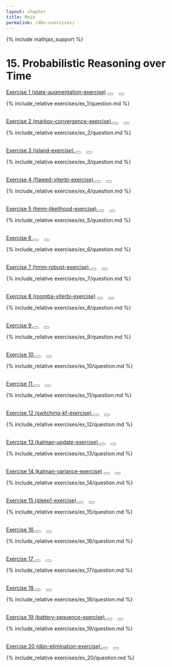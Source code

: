 ```yaml
---
layout: chapter
title: Main
permalink: /dbn-exercises/
---
```


{% include mathjax_support %}

# 15. Probabilistic Reasoning over Time

<div class="card">
<div class="card-header p-2">
<a href='ex_1/' class="p-2">Exercise 1 (state-augmentation-exercise)</a>
<button type="button" class="btn btn-dark float-right" title="Bookmark Exercise" onclick="bookmark('ex15.1');" href="#"><i id="ex15.1" class="fas fa-bookmark" style="color:white"></i></button>
<button type="button" class="btn btn-dark float-right" style="margin-left:10px; margin-right:10px;" title="Upvote Exercise" onclick="upvote('ex15.1);" href="#"><i id="ex15.1" class="fas fa-thumbs-up" style="color:white"></i></button>
</div>
<div class="card-body">
<p class="card-text">{% include_relative exercises/ex_1/question.md %}</p>
</div>
</div>
<br>
<div class="card">
<div class="card-header p-2">
<a href='ex_2/' class="p-2">Exercise 2 (markov-convergence-exercise) </a>
<button type="button" class="btn btn-dark float-right" title="Bookmark Exercise" onclick="bookmark('ex15.2');" href="#"><i id="ex15.2" class="fas fa-bookmark" style="color:white"></i></button>
<button type="button" class="btn btn-dark float-right" style="margin-left:10px; margin-right:10px;" title="Upvote Exercise" onclick="upvote('ex15.2);" href="#"><i id="ex15.2" class="fas fa-thumbs-up" style="color:white"></i></button>
</div>
<div class="card-body">
<p class="card-text">{% include_relative exercises/ex_2/question.md %}</p>
</div>
</div>
<br>
<div class="card">
<div class="card-header p-2">
<a href='ex_3/' class="p-2">Exercise 3 (island-exercise) </a>
<button type="button" class="btn btn-dark float-right" title="Bookmark Exercise" onclick="bookmark('ex15.3');" href="#"><i id="ex15.3" class="fas fa-bookmark" style="color:white"></i></button>
<button type="button" class="btn btn-dark float-right" style="margin-left:10px; margin-right:10px;" title="Upvote Exercise" onclick="upvote('ex15.3);" href="#"><i id="ex15.3" class="fas fa-thumbs-up" style="color:white"></i></button>
</div>
<div class="card-body">
<p class="card-text">{% include_relative exercises/ex_3/question.md %}</p>
</div>
</div>
<br>
<div class="card">
<div class="card-header p-2">
<a href='ex_4/' class="p-2">Exercise 4 (flawed-viterbi-exercise) </a>
<button type="button" class="btn btn-dark float-right" title="Bookmark Exercise" onclick="bookmark('ex15.4');" href="#"><i id="ex15.4" class="fas fa-bookmark" style="color:white"></i></button>
<button type="button" class="btn btn-dark float-right" style="margin-left:10px; margin-right:10px;" title="Upvote Exercise" onclick="upvote('ex15.4);" href="#"><i id="ex15.4" class="fas fa-thumbs-up" style="color:white"></i></button>
</div>
<div class="card-body">
<p class="card-text">{% include_relative exercises/ex_4/question.md %}</p>
</div>
</div>
<br>
<div class="card">
<div class="card-header p-2">
<a href='ex_5/' class="p-2">Exercise 5 (hmm-likelihood-exercise) </a>
<button type="button" class="btn btn-dark float-right" title="Bookmark Exercise" onclick="bookmark('ex15.5');" href="#"><i id="ex15.5" class="fas fa-bookmark" style="color:white"></i></button>
<button type="button" class="btn btn-dark float-right" style="margin-left:10px; margin-right:10px;" title="Upvote Exercise" onclick="upvote('ex15.5);" href="#"><i id="ex15.5" class="fas fa-thumbs-up" style="color:white"></i></button>
</div>
<div class="card-body">
<p class="card-text">{% include_relative exercises/ex_5/question.md %}</p>
</div>
</div>
<br>
<div class="card">
<div class="card-header p-2">
<a href='ex_6/' class="p-2">Exercise 6 </a>
<button type="button" class="btn btn-dark float-right" title="Bookmark Exercise" onclick="bookmark('ex15.6');" href="#"><i id="ex15.6" class="fas fa-bookmark" style="color:white"></i></button>
<button type="button" class="btn btn-dark float-right" style="margin-left:10px; margin-right:10px;" title="Upvote Exercise" onclick="upvote('ex15.6);" href="#"><i id="ex15.6" class="fas fa-thumbs-up" style="color:white"></i></button>
</div>
<div class="card-body">
<p class="card-text">{% include_relative exercises/ex_6/question.md %}</p>
</div>
</div>
<br>
<div class="card">
<div class="card-header p-2">
<a href='ex_7/' class="p-2">Exercise 7 (hmm-robust-exercise) </a>
<button type="button" class="btn btn-dark float-right" title="Bookmark Exercise" onclick="bookmark('ex15.7');" href="#"><i id="ex15.7" class="fas fa-bookmark" style="color:white"></i></button>
<button type="button" class="btn btn-dark float-right" style="margin-left:10px; margin-right:10px;" title="Upvote Exercise" onclick="upvote('ex15.7);" href="#"><i id="ex15.7" class="fas fa-thumbs-up" style="color:white"></i></button>
</div>
<div class="card-body">
<p class="card-text">{% include_relative exercises/ex_7/question.md %}</p>
</div>
</div>
<br>
<div class="card">
<div class="card-header p-2">
<a href='ex_8/' class="p-2">Exercise 8 (roomba-viterbi-exercise)</a>
<button type="button" class="btn btn-dark float-right" title="Bookmark Exercise" onclick="bookmark('ex15.8');" href="#"><i id="ex15.8" class="fas fa-bookmark" style="color:white"></i></button>
<button type="button" class="btn btn-dark float-right" style="margin-left:10px; margin-right:10px;" title="Upvote Exercise" onclick="upvote('ex15.8);" href="#"><i id="ex15.8" class="fas fa-thumbs-up" style="color:white"></i></button>
</div>
<div class="card-body">
<p class="card-text">{% include_relative exercises/ex_8/question.md %}</p>
</div>
</div>
<br>
<div class="card">
<div class="card-header p-2">
<a href='ex_9/' class="p-2">Exercise 9 </a>
<button type="button" class="btn btn-dark float-right" title="Bookmark Exercise" onclick="bookmark('ex15.9');" href="#"><i id="ex15.9" class="fas fa-bookmark" style="color:white"></i></button>
<button type="button" class="btn btn-dark float-right" style="margin-left:10px; margin-right:10px;" title="Upvote Exercise" onclick="upvote('ex15.9);" href="#"><i id="ex15.9" class="fas fa-thumbs-up" style="color:white"></i></button>
</div>
<div class="card-body">
<p class="card-text">{% include_relative exercises/ex_9/question.md %}</p>
</div>
</div>
<br>
<div class="card">
<div class="card-header p-2">
<a href='ex_10/' class="p-2">Exercise 10 </a>
<button type="button" class="btn btn-dark float-right" title="Bookmark Exercise" onclick="bookmark('ex15.10');" href="#"><i id="ex15.10" class="fas fa-bookmark" style="color:white"></i></button>
<button type="button" class="btn btn-dark float-right" style="margin-left:10px; margin-right:10px;" title="Upvote Exercise" onclick="upvote('ex15.10);" href="#"><i id="ex15.10" class="fas fa-thumbs-up" style="color:white"></i></button>
</div>
<div class="card-body">
<p class="card-text">{% include_relative exercises/ex_10/question.md %}</p>
</div>
</div>
<br>
<div class="card">
<div class="card-header p-2">
<a href='ex_11/' class="p-2">Exercise 11 </a>
<button type="button" class="btn btn-dark float-right" title="Bookmark Exercise" onclick="bookmark('ex15.11');" href="#"><i id="ex15.11" class="fas fa-bookmark" style="color:white"></i></button>
<button type="button" class="btn btn-dark float-right" style="margin-left:10px; margin-right:10px;" title="Upvote Exercise" onclick="upvote('ex15.11);" href="#"><i id="ex15.11" class="fas fa-thumbs-up" style="color:white"></i></button>
</div>
<div class="card-body">
<p class="card-text">{% include_relative exercises/ex_11/question.md %}</p>
</div>
</div>
<br>
<div class="card">
<div class="card-header p-2">
<a href='ex_12/' class="p-2">Exercise 12 (switching-kf-exercise) </a>
<button type="button" class="btn btn-dark float-right" title="Bookmark Exercise" onclick="bookmark('ex15.12');" href="#"><i id="ex15.12" class="fas fa-bookmark" style="color:white"></i></button>
<button type="button" class="btn btn-dark float-right" style="margin-left:10px; margin-right:10px;" title="Upvote Exercise" onclick="upvote('ex15.12);" href="#"><i id="ex15.12" class="fas fa-thumbs-up" style="color:white"></i></button>
</div>
<div class="card-body">
<p class="card-text">{% include_relative exercises/ex_12/question.md %}</p>
</div>
</div>
<br>
<div class="card">
<div class="card-header p-2">
<a href='ex_13/' class="p-2">Exercise 13 (kalman-update-exercise) </a>
<button type="button" class="btn btn-dark float-right" title="Bookmark Exercise" onclick="bookmark('ex15.13');" href="#"><i id="ex15.13" class="fas fa-bookmark" style="color:white"></i></button>
<button type="button" class="btn btn-dark float-right" style="margin-left:10px; margin-right:10px;" title="Upvote Exercise" onclick="upvote('ex15.13);" href="#"><i id="ex15.13" class="fas fa-thumbs-up" style="color:white"></i></button>
</div>
<div class="card-body">
<p class="card-text">{% include_relative exercises/ex_13/question.md %}</p>
</div>
</div>
<br>
<div class="card">
<div class="card-header p-2">
<a href='ex_14/' class="p-2">Exercise 14 (kalman-variance-exercise)</a>
<button type="button" class="btn btn-dark float-right" title="Bookmark Exercise" onclick="bookmark('ex15.14');" href="#"><i id="ex15.14" class="fas fa-bookmark" style="color:white"></i></button>
<button type="button" class="btn btn-dark float-right" style="margin-left:10px; margin-right:10px;" title="Upvote Exercise" onclick="upvote('ex15.14);" href="#"><i id="ex15.14" class="fas fa-thumbs-up" style="color:white"></i></button>
</div>
<div class="card-body">
<p class="card-text">{% include_relative exercises/ex_14/question.md %}</p>
</div>
</div>
<br>
<div class="card">
<div class="card-header p-2">
<a href='ex_15/' class="p-2">Exercise 15 (sleep1-exercise) </a>
<button type="button" class="btn btn-dark float-right" title="Bookmark Exercise" onclick="bookmark('ex15.15');" href="#"><i id="ex15.15" class="fas fa-bookmark" style="color:white"></i></button>
<button type="button" class="btn btn-dark float-right" style="margin-left:10px; margin-right:10px;" title="Upvote Exercise" onclick="upvote('ex15.15);" href="#"><i id="ex15.15" class="fas fa-thumbs-up" style="color:white"></i></button>
</div>
<div class="card-body">
<p class="card-text">{% include_relative exercises/ex_15/question.md %}</p>
</div>
</div>
<br>
<div class="card">
<div class="card-header p-2">
<a href='ex_16/' class="p-2">Exercise 16 </a>
<button type="button" class="btn btn-dark float-right" title="Bookmark Exercise" onclick="bookmark('ex15.16');" href="#"><i id="ex15.16" class="fas fa-bookmark" style="color:white"></i></button>
<button type="button" class="btn btn-dark float-right" style="margin-left:10px; margin-right:10px;" title="Upvote Exercise" onclick="upvote('ex15.16);" href="#"><i id="ex15.16" class="fas fa-thumbs-up" style="color:white"></i></button>
</div>
<div class="card-body">
<p class="card-text">{% include_relative exercises/ex_16/question.md %}</p>
</div>
</div>
<br>
<div class="card">
<div class="card-header p-2">
<a href='ex_17/' class="p-2">Exercise 17 </a>
<button type="button" class="btn btn-dark float-right" title="Bookmark Exercise" onclick="bookmark('ex15.17');" href="#"><i id="ex15.17" class="fas fa-bookmark" style="color:white"></i></button>
<button type="button" class="btn btn-dark float-right" style="margin-left:10px; margin-right:10px;" title="Upvote Exercise" onclick="upvote('ex15.17);" href="#"><i id="ex15.17" class="fas fa-thumbs-up" style="color:white"></i></button>
</div>
<div class="card-body">
<p class="card-text">{% include_relative exercises/ex_17/question.md %}</p>
</div>
</div>
<br>
<div class="card">
<div class="card-header p-2">
<a href='ex_18/' class="p-2">Exercise 18 </a>
<button type="button" class="btn btn-dark float-right" title="Bookmark Exercise" onclick="bookmark('ex15.18');" href="#"><i id="ex15.18" class="fas fa-bookmark" style="color:white"></i></button>
<button type="button" class="btn btn-dark float-right" style="margin-left:10px; margin-right:10px;" title="Upvote Exercise" onclick="upvote('ex15.18);" href="#"><i id="ex15.18" class="fas fa-thumbs-up" style="color:white"></i></button>
</div>
<div class="card-body">
<p class="card-text">{% include_relative exercises/ex_18/question.md %}</p>
</div>
</div>
<br>
<div class="card">
<div class="card-header p-2">
<a href='ex_19/' class="p-2">Exercise 19 (battery-sequence-exercise) </a>
<button type="button" class="btn btn-dark float-right" title="Bookmark Exercise" onclick="bookmark('ex15.19');" href="#"><i id="ex15.19" class="fas fa-bookmark" style="color:white"></i></button>
<button type="button" class="btn btn-dark float-right" style="margin-left:10px; margin-right:10px;" title="Upvote Exercise" onclick="upvote('ex15.19);" href="#"><i id="ex15.19" class="fas fa-thumbs-up" style="color:white"></i></button>
</div>
<div class="card-body">
<p class="card-text">{% include_relative exercises/ex_19/question.md %}</p>
</div>
</div>
<br>
<div class="card">
<div class="card-header p-2">
<a href='ex_20/' class="p-2">Exercise 20 (dbn-elimination-exercise) </a>
<button type="button" class="btn btn-dark float-right" title="Bookmark Exercise" onclick="bookmark('ex15.20');" href="#"><i id="ex15.20" class="fas fa-bookmark" style="color:white"></i></button>
<button type="button" class="btn btn-dark float-right" style="margin-left:10px; margin-right:10px;" title="Upvote Exercise" onclick="upvote('ex15.20);" href="#"><i id="ex15.20" class="fas fa-thumbs-up" style="color:white"></i></button>
</div>
<div class="card-body">
<p class="card-text">{% include_relative exercises/ex_20/question.md %}</p>
</div>
</div>
<br>
